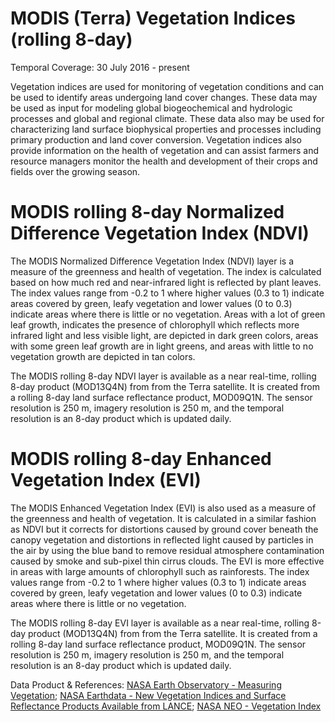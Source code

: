 # MODIS (Terra) Vegetation Indices (rolling 8-day)
Temporal Coverage: 30 July 2016 - present

Vegetation indices are used for monitoring of vegetation conditions and can be used to identify areas undergoing land cover changes. These data may be used as input for modeling global biogeochemical and hydrologic processes and global and regional climate. These data also may be used for characterizing land surface biophysical properties and processes including primary production and land cover conversion. Vegetation indices also provide information on the health of vegetation and can assist farmers and resource managers monitor the health and development of their crops and fields over the growing season.

# MODIS rolling 8-day Normalized Difference Vegetation Index (NDVI)
The MODIS Normalized Difference Vegetation Index (NDVI) layer is a measure of the greenness and health of vegetation. The index is calculated based on how much red and near-infrared light is reflected by plant leaves. The index values range from -0.2 to 1 where higher values (0.3 to 1) indicate areas covered by green, leafy vegetation and lower values (0 to 0.3) indicate areas where there is little or no vegetation. Areas with a lot of green leaf growth, indicates the presence of chlorophyll which reflects more infrared light and less visible light, are depicted in dark green colors, areas with some green leaf growth are in light greens, and  areas with little to no vegetation growth are depicted in tan colors.

The MODIS rolling 8-day NDVI layer is available as a near real-time, rolling 8-day product (MOD13Q4N) from from the Terra satellite. It is created from a rolling 8-day land surface reflectance product, MOD09Q1N. The sensor resolution is 250 m, imagery resolution is 250 m, and the temporal resolution is an 8-day product which is updated daily.

# MODIS rolling 8-day Enhanced Vegetation Index (EVI)
The MODIS Enhanced Vegetation Index (EVI) is also used as a measure of the greenness and health of vegetation. It is calculated in a similar fashion as NDVI but it corrects for distortions caused by ground cover beneath the canopy vegetation and distortions in reflected light caused by particles in the air by using the blue band to remove residual atmosphere contamination caused by smoke and sub-pixel thin cirrus clouds. The EVI is more effective in areas with large amounts of chlorophyll such as rainforests. The index values range from -0.2 to 1 where higher values (0.3 to 1) indicate areas covered by green, leafy vegetation and lower values (0 to 0.3) indicate areas where there is little or no vegetation.

The MODIS rolling 8-day EVI layer is available as a near real-time, rolling 8-day product (MOD13Q4N) from from the Terra satellite. It is created from a rolling 8-day land surface reflectance product, MOD09Q1N. The sensor resolution is 250 m, imagery resolution is 250 m, and the temporal resolution is an 8-day product which is updated daily.


Data Product & References:
[NASA Earth Observatory - Measuring Vegetation](http://earthobservatory.nasa.gov/Features/MeasuringVegetation/measuring_vegetation_4.php); [NASA Earthdata - New Vegetation Indices and Surface Reflectance Products Available from LANCE](https://earthdata.nasa.gov/earth-observation-data/near-real-time/new-vegetation-indices-and-surface-reflectance-products-available-from-lance); [NASA NEO - Vegetation Index](http://neo.sci.gsfc.nasa.gov/view.php?datasetId=MOD13A2_M_NDVI)
